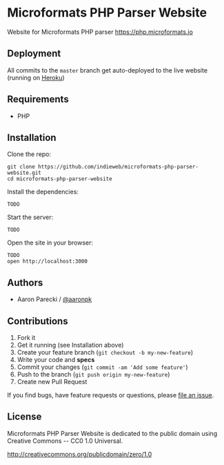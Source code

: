 # Microformats PHP Parser Website

Website for Microformats PHP parser
https://php.microformats.io

## Deployment

All commits to the `master` branch get auto-deployed to the live website (running on [Heroku](https://php.microformats.io))


## Requirements

- PHP


## Installation

Clone the repo:

```
git clone https://github.com/indieweb/microformats-php-parser-website.git
cd microformats-php-parser-website
```

Install the dependencies:

```
TODO
```

Start the server:

```
TODO
```

Open the site in your browser:

```
TODO
open http://localhost:3000
```


## Authors

- Aaron Parecki / [@aaronpk](https://github.com/aaronpk)

## Contributions

1. Fork it
2. Get it running (see Installation above)
3. Create your feature branch (`git checkout -b my-new-feature`)
4. Write your code and **specs**
5. Commit your changes (`git commit -am 'Add some feature'`)
6. Push to the branch (`git push origin my-new-feature`)
7. Create new Pull Request

If you find bugs, have feature requests or questions, please
[file an issue](https://github.com/indieweb/microformats-php/issues).


## License

Microformats PHP Parser Website is dedicated to the public domain using Creative Commons -- CC0 1.0 Universal.

http://creativecommons.org/publicdomain/zero/1.0

